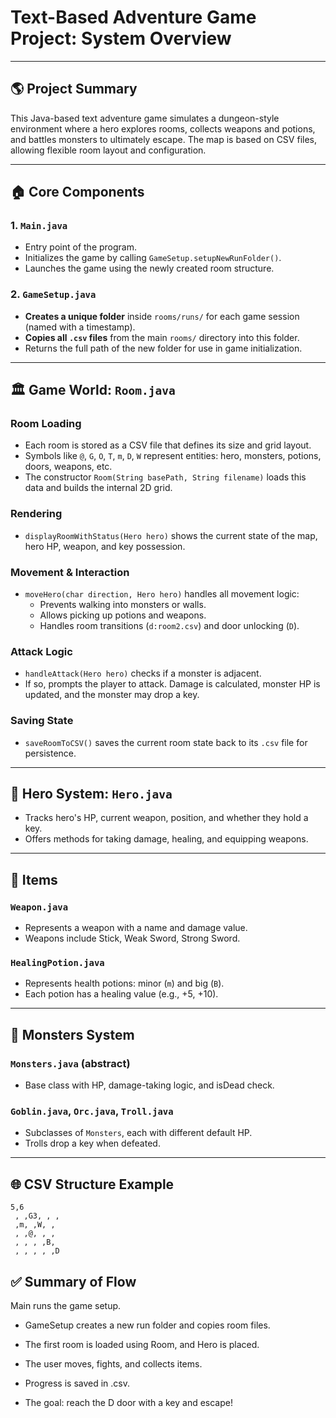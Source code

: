 # **Text-Based Adventure Game Project: System Overview**

---

## 🌎 Project Summary
This Java-based text adventure game simulates a dungeon-style environment where a hero explores rooms, collects weapons and potions, and battles monsters to ultimately escape. The map is based on CSV files, allowing flexible room layout and configuration.

---

## 🏠 Core Components

### 1. `Main.java`
- Entry point of the program.
- Initializes the game by calling `GameSetup.setupNewRunFolder()`.
- Launches the game using the newly created room structure.

### 2. `GameSetup.java`
- **Creates a unique folder** inside `rooms/runs/` for each game session (named with a timestamp).
- **Copies all `.csv` files** from the main `rooms/` directory into this folder.
- Returns the full path of the new folder for use in game initialization.

---

## 🏛️ Game World: `Room.java`

### Room Loading
- Each room is stored as a CSV file that defines its size and grid layout.
- Symbols like `@`, `G`, `O`, `T`, `m`, `D`, `W` represent entities: hero, monsters, potions, doors, weapons, etc.
- The constructor `Room(String basePath, String filename)` loads this data and builds the internal 2D grid.

### Rendering
- `displayRoomWithStatus(Hero hero)` shows the current state of the map, hero HP, weapon, and key possession.

### Movement & Interaction
- `moveHero(char direction, Hero hero)` handles all movement logic:
  - Prevents walking into monsters or walls.
  - Allows picking up potions and weapons.
  - Handles room transitions (`d:room2.csv`) and door unlocking (`D`).

### Attack Logic
- `handleAttack(Hero hero)` checks if a monster is adjacent.
- If so, prompts the player to attack. Damage is calculated, monster HP is updated, and the monster may drop a key.

### Saving State
- `saveRoomToCSV()` saves the current room state back to its `.csv` file for persistence.

---

## 🧙 Hero System: `Hero.java`
- Tracks hero's HP, current weapon, position, and whether they hold a key.
- Offers methods for taking damage, healing, and equipping weapons.

---

## 🧹 Items

### `Weapon.java`
- Represents a weapon with a name and damage value.
- Weapons include Stick, Weak Sword, Strong Sword.

### `HealingPotion.java`
- Represents health potions: minor (`m`) and big (`B`).
- Each potion has a healing value (e.g., +5, +10).

---

## 🧼 Monsters System

### `Monsters.java` (abstract)
- Base class with HP, damage-taking logic, and isDead check.

### `Goblin.java`, `Orc.java`, `Troll.java`
- Subclasses of `Monsters`, each with different default HP.
- Trolls drop a key when defeated.

---

## 🌐 CSV Structure Example

```csv
5,6
 , ,G3, , ,
 ,m, ,W, ,
 , ,@, , ,
 , , , ,B,
 , , , , ,D
```

## ✅ Summary of Flow
Main runs the game setup.

- GameSetup creates a new run folder and copies room files.

- The first room is loaded using Room, and Hero is placed.

- The user moves, fights, and collects items.

- Progress is saved in .csv.

- The goal: reach the D door with a key and escape!
